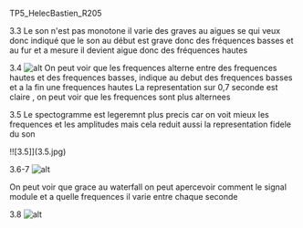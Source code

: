 TP5_HelecBastien_R205

3.3 Le son n'est pas monotone il varie des graves au aigues se qui veux donc indiqué que le son au début est grave donc des fréquences basses et au fur et a mesure il devient aigue donc des fréquences hautes

3.4 
![alt](3.4.jpg)
On peut voir que les frequences alterne entre des frequences hautes et des frequences basses, indique au debut des frequences basses et a la fin une frequences hautes
La representation sur 0,7 seconde est claire , on peut voir que les frequences sont plus alternees

3.5
Le spectogramme est legeremnt plus precis car on voit mieux les frequences et les amplitudes mais cela reduit aussi la representation fidele du son

!![3.5]](3.5.jpg)

3.6-7
![alt](3.6-7.jpg)

On peut voir que grace au waterfall on peut apercevoir comment le signal module et a quelle frequences il varie entre chaque seconde 

3.8 
![alt](3.8.jpg)


